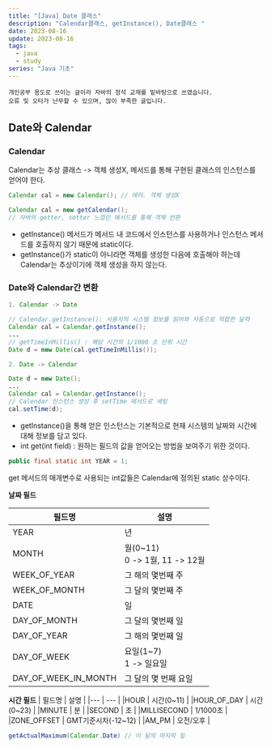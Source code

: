 ```yaml
---
title: "[Java] Date 클래스"
description: "Calendar클래스, getInstance(), Date클래스 "
date: 2023-08-16
update: 2023-08-16
tags:
  - java
  - study
series: "Java 기초"
---
```


```
개인공부 용도로 쓰이는 글이라 자바의 정석 교재를 밑바탕으로 쓰였습니다. 
오류 및 오타가 난무할 수 있으며, 많이 부족한 글입니다.
```

## Date와 Calendar

### Calendar

Calendar는 추상 클래스 -> 객체 생성X, 메서드를 통해 구현된 클래스의 인스턴스를 얻어야 한다.

```java
Calendar cal = new Calendar(); // 에러. 객체 생성X 

Calendar cal = new getCalendar(); 
// 자바의 getter, setter 느낌인 메서드를 통해 객체 반환
```

- getInstance() 메서드가  메서드 내 코드에서 인스턴스를 사용하거나 인스턴스 메서드를 호출하지 않기 때문에 static이다.
- getInstance()가 static이 아니라면 객체를 생성한 다음에 호출해야 하는데 Calendar는 추상이기에 객체 생성을 하지 않는다.

### Date와 Calendar간 변환

```java
1. Calendar -> Date

// Calendar.getInstance(): 사용자의 시스템 정보를 읽어와 자동으로 적합한 달력
Calendar cal = Calendar.getInstance();
...
// getTimeInMillis() : 해당 시간의 1/1000 초 단위 시간
Date d = new Date(cal.getTimeInMillis());

2. Date -> Calendar

Date d = new Date();
...
Calendar cal = Calendar.getInstance();
// Calendar 인스턴스 생성 후 setTime 메서드로 세팅
cal.setTime(d);
```
- getInstance()을 통해 얻은 인스턴스는 기본적으로 현재 시스템의 날짜와 시간에 대해 정보를 담고 있다.
- int get(int field) : 원하는 필드의 값을 얻어오는 방법을 보여주기 위한 것이다.

```java
public final static int YEAR = 1;
```

get 메서드의 매개변수로 사용되는 int값들은 Calendar에 정의된 static 상수이다. 

**날짜 필드**

| 필드명 | 설명 |
|--- | --- |
|YEAR | 년 |
|MONTH | 월(0~11)<br>0 -> 1월, 11 -> 12월 |
|WEEK_OF_YEAR | 그 해의 몇번째 주 |
|WEEK_OF_MONTH | 그 달의 몇번째 주 |
|DATE | 일 |
|DAY_OF_MONTH | 그 달의 몇번째 일 |
|DAY_OF_YEAR | 그 해의 몇번째 일 |
|DAY_OF_WEEK | 요일(1~7)<br>1 -> 일요일 |
|DAY_OF_WEEK_IN_MONTH | 그 달의 몇 번째 요일 |

**시간 필드**
| 필드명 | 설명 |
|--- | --- |
|HOUR | 시간(0~11) | 
|HOUR_OF_DAY | 시간(0~23) |
|MINUTE | 분 |
|SECOND | 초 |
|MILLISECOND | 1/1000초 |
|ZONE_OFFSET | GMT기준시차(-12~12) |
|AM_PM | 오전/오후 |

```java
getActualMaximum(Calendar.Date) // 이 달의 마지막 일
```